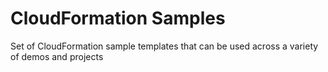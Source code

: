 # CloudFormation Samples

Set of CloudFormation sample templates that can be used across a variety of demos and projects
